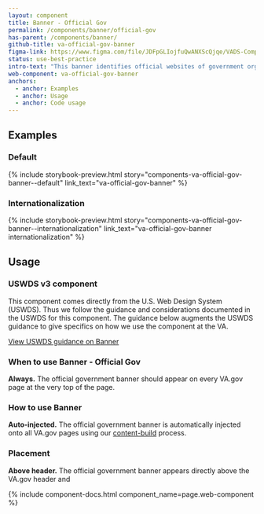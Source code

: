 ```yaml
---
layout: component
title: Banner - Official Gov
permalink: /components/banner/official-gov
has-parent: /components/banner/
github-title: va-official-gov-banner
figma-link: https://www.figma.com/file/JDFpGLIojfuQwANXScQjqe/VADS-Component-Example-Library?type=design&node-id=1173%3A5542&mode=design&t=vNilCSI60pQBiKkM-1
status: use-best-practice
intro-text: "This banner identifies official websites of government organizations in the United States. They also help visitors understand whether a website is official and secure."
web-component: va-official-gov-banner
anchors:
  - anchor: Examples
  - anchor: Usage
  - anchor: Code usage
---
```


## Examples

### Default

{% include storybook-preview.html story="components-va-official-gov-banner--default"  link_text="va-official-gov-banner" %}

### Internationalization

{% include storybook-preview.html story="components-va-official-gov-banner--internationalization"  link_text="va-official-gov-banner internationalization" %}

## Usage

<va-featured-content>
  <h3 slot="headline">USWDS v3 component</h3>
  <p>This component comes directly from the U.S. Web Design System (USWDS). Thus we follow the guidance and considerations documented in the USWDS for this component. The guidance below augments the USWDS guidance to give specifics on how we use the component at the VA.</p>
  <a class="vads-c-action-link--blue" href="https://designsystem.digital.gov/components/banner/">View USWDS guidance on Banner</a>
</va-featured-content>

### When to use Banner - Official Gov

**Always.** The official government banner should appear on every VA.gov page at the very top of the page. 

### How to use Banner

**Auto-injected.** The official government banner is automatically injected onto all VA.gov pages using our [content-build](https://github.com/department-of-veterans-affairs/content-build) process.

### Placement

**Above header.** The official government banner appears directly above the VA.gov header and 

{% include component-docs.html component_name=page.web-component %}